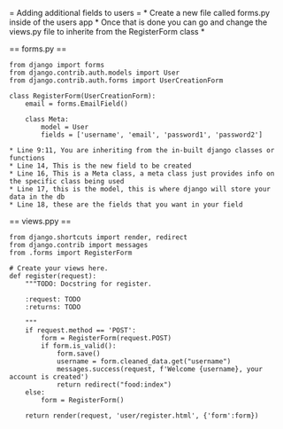 
= Adding additional fields to users =
	* Create a new file called forms.py inside of the users app
	* Once that is done you can go and change the views.py file to inherite from the RegisterForm class
	* 

== forms.py ==

	from django import forms
	from django.contrib.auth.models import User
	from django.contrib.auth.forms import UserCreationForm

	class RegisterForm(UserCreationForm):
		email = forms.EmailField()

		class Meta:
			model = User
			fields = ['username', 'email', 'password1', 'password2']
			
	* Line 9:11, You are inheriting from the in-built django classes or functions
	* Line 14, This is the new field to be created
	* Line 16, This is a Meta class, a meta class just provides info on the specific class being used
	* Line 17, this is the model, this is where django will store your data in the db
	* Line 18, these are the fields that you want in your field

== views.ppy ==

	from django.shortcuts import render, redirect
	from django.contrib import messages
	from .forms import RegisterForm

	# Create your views here.
	def register(request):
		"""TODO: Docstring for register.

		:request: TODO
		:returns: TODO

		"""
		if request.method == 'POST':
			form = RegisterForm(request.POST)
			if form.is_valid():
				form.save()
				username = form.cleaned_data.get("username")
				messages.success(request, f'Welcome {username}, your account is created')
				return redirect("food:index")
		else:
			form = RegisterForm()

		return render(request, 'user/register.html', {'form':form})
